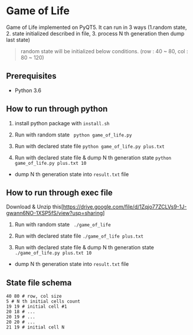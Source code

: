 # Game of Life  

Game of Life implemented on PyQT5.
It can run in 3 ways (1.random state, 2. state initialized described in file, 3. process N th generation then dump last state)
> random state will be initialized below conditions. (row : 40 ~ 80, col : 80 ~ 120)

## Prerequisites

- Python 3.6

## How to run through python

1. install python package with ```install.sh```

2. Run with random state 
``` python game_of_life.py```

3. Run with declared state file 
```python game_of_life.py plus.txt```

4. Run with declared state file & dump N th generation state 
```python game_of_life.py plus.txt 10``` 
- dump N th generation state into ```result.txt``` file

## How to run through exec file

Download & Unzip this[https://drive.google.com/file/d/1Zqjo77ZCLVs9-1J-gwann6NO-1XSP5fS/view?usp=sharing]

1. Run with random state 
``` ./game_of_life```

2. Run with declared state file 
```./game_of_life plus.txt```

3. Run with declared state file & dump N th generation state 
```./game_of_life.py plus.txt 10``` 
- dump N th generation state into ```result.txt``` file

## State file schema

```
40 80 # row, col size 
5 # N th initial cells count
19 19 # initial cell #1
20 18 # ...
20 19 # ...
20 20 # ...
21 19 # initial cell N
```
